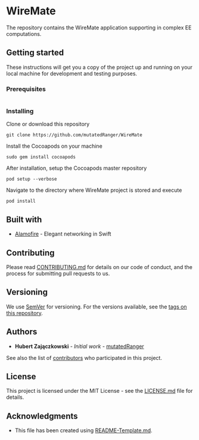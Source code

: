 # WireMate

The repository contains the WireMate application supporting in complex EE computations.

## Getting started

These instructions will get you a copy of the project up and running on your local machine for development and testing purposes. 

### Prerequisites

```
```

### Installing

Clone or download this repository
```
git clone https://github.com/mutatedRanger/WireMate
```

Install the Cocoapods on your machine
```
sudo gem install cocoapods
```

After installation, setup the Cocoapods master repository 
```
pod setup --verbose
```

Navigate to the directory where WireMate project is stored and execute
```
pod install
```

## Built with

* [Alamofire](https://github.com/Alamofire/Alamofire) - Elegant networking in Swift

## Contributing
Please read [CONTRIBUTING.md](https://github.com/mutatedRanger/WireMate/blob/master/CONTRIBUTING.md) for details on our code of conduct, and the process for submitting pull requests to us.

## Versioning

We use [SemVer](http://semver.org/) for versioning. For the versions available, see the [tags on this repository](https://github.com/mutatedRanger/WireMate/tags).

## Authors
* **Hubert Zajączkowski** - *Initial work* - [mutatedRanger](https://github.com/mutatedRanger)

See also the list of [contributors](https://github.com/mutatedRanger/WireMate/graphs/contributors) who participated in this project.

## License

This project is licensed under the MIT License - see the [LICENSE.md](LICENSE.md) file for details.

## Acknowledgments

* This file has been created using [README-Template.md](https://gist.github.com/PurpleBooth/109311bb0361f32d87a2).
